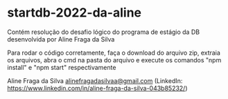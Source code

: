 # startdb-2022-da-aline

Contém resolução do desafio lógico do programa de estágio da DB desenvolvida por Aline Fraga da Silva

Para rodar o código corretamente, faça o download do arquivo zip, extraia os arquivos, abra o cmd na pasta do arquivo e execute os comandos "npm install" e "npm start" respectivamente

Aline Fraga da Silva
alinefragadasilvaa@gmail.com (LinkedIn: https://www.linkedin.com/in/aline-fraga-da-silva-043b85232/)
